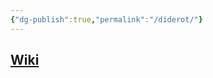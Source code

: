 ```yaml
---
{"dg-publish":true,"permalink":"/diderot/"}
---
```


## [Wiki](https://www.wikiwand.com/hu/Denis_Diderot)